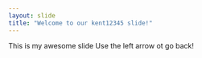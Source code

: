 ```yaml
---
layout: slide
title: "Welcome to our kent12345 slide!"
---
```

This is my awesome slide
Use the left arrow ot go back!
